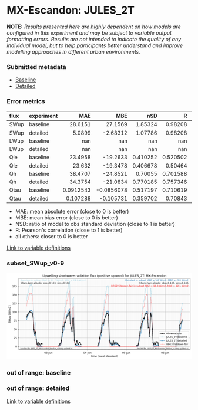 # MX-Escandon: JULES_2T

**NOTE:** *Results presented here are highly dependent on how models are configured in this experiment and may be subject to variable output formatting errors. Results are not intended to indicate the quality of any individual model, but to help participants better understand and improve modelling approaches in different urban environments.*

### Submitted metadata

- [Baseline](JULES_2T_MX-Escandon_baseline_attrs.md)
- [Detailed](JULES_2T_MX-Escandon_detailed_attrs.md)

### Error metrics

| flux   | experiment   |         MAE |         MBE |        nSD |          R |          5th |       95th |       RMSE |      cRMSE |        AMBE |       1-nSD |         1-R |   nSkewness |   nKurtosis |    Overlap |
|:-------|:-------------|------------:|------------:|-----------:|-----------:|-------------:|-----------:|-----------:|-----------:|------------:|------------:|------------:|------------:|------------:|-----------:|
| SWup   | baseline     |  28.6151    |  27.1569    |   1.85324  |   0.98208  |   2.59547    |  74.6544   |  38.3074   |   0.891309 |  27.1569    |   0.853237  |   0.0179199 |    0.736484 |   0.0245883 |   0.242763 |
| SWup   | detailed     |   5.0899    |  -2.68312   |   1.07786  |   0.98208  |   2.8325     |   4.71832  |   6.94723  |   0.211405 |   2.68312   |   0.0778577 |   0.0179199 |    0.736485 |   0.0245884 |   0.142911 |
| LWup   | baseline     | nan         | nan         | nan        | nan        | nan          | nan        | nan        | nan        | nan         | nan         | nan         |  nan        | nan         | nan        |
| LWup   | detailed     | nan         | nan         | nan        | nan        | nan          | nan        | nan        | nan        | nan         | nan         | nan         |  nan        | nan         | nan        |
| Qle    | baseline     |  23.4958    | -19.2633    |   0.410252 |   0.520502 |   2.89978    |  67.7377   |  36.8026   |   0.860949 |  19.2633    |   0.589749  |   0.479498  |    0.572473 |   1.4018    |   0.465089 |
| Qle    | detailed     |  23.632     | -19.3478    |   0.406678 |   0.50464  |   2.90021    |  68.2646   |  37.0928   |   0.86887  |  19.3478    |   0.593322  |   0.49536   |    0.659286 |   1.58462   |   0.461854 |
| Qh     | baseline     |  38.4707    | -24.8521    |   0.70055  |   0.701588 |   2.13569    |  71.5102   |  60.7149   |   0.712584 |  24.8521    |   0.299452  |   0.298412  |    0.425481 |   2.65424   |   0.195943 |
| Qh     | detailed     |  34.3754    | -21.0834    |   0.770185 |   0.757346 |   2.92969    |  57.298    |  54.9777   |   0.653139 |  21.0834    |   0.229817  |   0.242654  |    0.390923 |   2.30087   |   0.188613 |
| Qtau   | baseline     |   0.0912543 |  -0.0856078 |   0.517197 |   0.710619 |   0.00866005 |   0.243327 |   0.149977 |   0.72968  |   0.0856078 |   0.482803  |   0.289381  |    0.109393 |   0.2364    |   0.276812 |
| Qtau   | detailed     |   0.107288  |  -0.105731  |   0.359702 |   0.70843  |   0.00863709 |   0.317792 |   0.169794 |   0.787235 |   0.105731  |   0.640298  |   0.29157   |    0.126214 |   0.26915   |   0.373876 |

 - MAE: mean absolute error (close to 0 is better)
 - MBE: mean bias error (close to 0 is better)
 - NSD: ratio of model to obs standard deviation (close to 1 is better)
 - R: Pearson's correlation (close to 1 is better)
 - all others: closer to 0 is better

[Link to variable definitions](../modelattrs/variable_definitions.md)

### <a name="subset_swup_v0-9"></a>subset_SWup_v0-9
[![JULES_2T_MX-Escandon_subset_SWup_v0-9.png](JULES_2T_MX-Escandon_subset_SWup_v0-9.png)](JULES_2T_MX-Escandon_subset_SWup_v0-9.png)

### out of range: baseline


### out of range: detailed



[Link to variable definitions](../modelattrs/variable_definitions.md)

